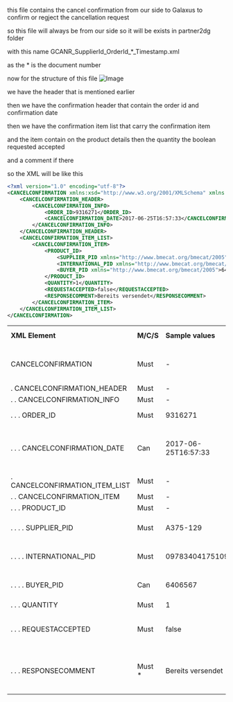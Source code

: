 this file contains the cancel confirmation from our side to Galaxus to confirm or regject the cancellation request

so this file will always be from our side so it will be exists in partner2dg folder

with this name GCANR_SupplierId_OrderId_*_Timestamp.xml

as the * is the document number

now for the structure of this file
![Image](<../Images/Order/cancel confirmation.png>)

we have the header that is mentioned earlier 

then we have the confirmation header that contain the order id and confirmation date

then we have the confirmation item list that carry the confirmation item

and the item contain on the product details then the quantity the boolean requested accepted

and a comment  if there 

so the XML will be like this 

```xml
<?xml version="1.0" encoding="utf-8"?>
<CANCELCONFIRMATION xmlns:xsd="http://www.w3.org/2001/XMLSchema" xmlns:xsi="http://www.w3.org/2001/XMLSchema-instance" xmlns="http://www.opentrans.org/XMLSchema/2.1" version="2.1">
	<CANCELCONFIRMATION_HEADER>
		<CANCELCONFIRMATION_INFO>
			<ORDER_ID>9316271</ORDER_ID>
			<CANCELCONFIRMATION_DATE>2017-06-25T16:57:33</CANCELCONFIRMATION_DATE>
		</CANCELCONFIRMATION_INFO>
	</CANCELCONFIRMATION_HEADER>
	<CANCELCONFIRMATION_ITEM_LIST>
		<CANCELCONFIRMATION_ITEM>
			<PRODUCT_ID>
				<SUPPLIER_PID xmlns="http://www.bmecat.org/bmecat/2005">A375-129</SUPPLIER_PID>
				<INTERNATIONAL_PID xmlns="http://www.bmecat.org/bmecat/2005">09783404175109</INTERNATIONAL_PID>
				<BUYER_PID xmlns="http://www.bmecat.org/bmecat/2005">6406567</BUYER_PID>
			</PRODUCT_ID>
			<QUANTITY>1</QUANTITY>
			<REQUESTACCEPTED>false</REQUESTACCEPTED>
			<RESPONSECOMMENT>Bereits versendet</RESPONSECOMMENT>
		</CANCELCONFIRMATION_ITEM>
	</CANCELCONFIRMATION_ITEM_LIST>
</CANCELCONFIRMATION>
```
|     |     |     |     |     |
| --- | --- | --- | --- | --- |
| **XML Element** | **M/C/S** | **Sample values** | [**Data type**](https://confdg.atlassian.net/wiki/spaces/PI/pages/168689833771 "https://confdg.atlassian.net/wiki/spaces/PI/pages/168689833771") **\[maxLength\]** | **Description** |
| CANCELCONFIRMATION | Must | \-  | \-  | See [Namespaces](https://confdg.atlassian.net/wiki/spaces/PI/pages/168689833747 "https://confdg.atlassian.net/wiki/spaces/PI/pages/168689833747") regarding the correct usage of namespaces. |
| . CANCELCONFIRMATION\_HEADER | Must | \-  | \-  |     |
| . . CANCELCONFIRMATION\_INFO | Must | \-  | \-  |     |
| . . . ORDER\_ID | Must | 9316271 | dtSTRING\[25\] | Galaxus purchase Order ID |
| . . . CANCELCONFIRMATION\_DATE | Can | 2017-06-25T16:57:33 | dtDATETIME | Date of the cancellation confirmation or response to the cancellation request |
| . CANCELCONFIRMATION\_ITEM\_LIST | Must | \-  | \-  |     |
| . . CANCELCONFIRMATION\_ITEM | Must | \-  | \-  |     |
| . . . PRODUCT\_ID | Must | \-  | \-  |     |
| . . . . SUPPLIER\_PID | Must | A375-129 | dtSTRING\[50\]<br><br>**BMEcat NS** | Partner product key |
| . . . . INTERNATIONAL\_PID | Must | 09783404175109 | dtSTRING\[14\]<br><br>**BMEcat NS** | GTIN-14 with leading zeros |
| . . . . BUYER\_PID | Can | 6406567 | dtSTRING\[50\]<br><br>**BMEcat NS** | Galaxus product key |
| . . . QUANTITY | Must | 1   | dtNUMBER | Cancellation quantity |
| . . . REQUESTACCEPTED | Must | false | dtBOOLEAN | true: Cancellation accepted  <br>false: Cancellation rejected |
| . . . RESPONSECOMMENT | Must \* | Bereits versendet | dtSTRING\[100\] | \* = Must be transmitted in case of rejection (REQUESTACCEPTED = false) |